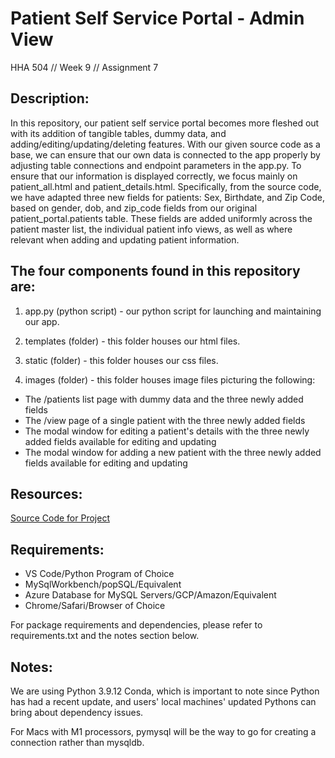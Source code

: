 # Patient Self Service Portal - Admin View
HHA 504 // Week 9 // Assignment 7

## Description:

In this repository, our patient self service portal becomes more fleshed out with its addition of tangible tables, dummy data, and adding/editing/updating/deleting features. With our given source code as a base, we can ensure that our own data is connected to the app properly by adjusting table connections and endpoint parameters in the app.py. To ensure that our information is displayed correctly, we focus mainly on patient_all.html and patient_details.html. Specifically, from the source code, we have adapted three new fields for patients: Sex, Birthdate, and Zip Code, based on gender, dob, and zip_code fields from our original patient_portal.patients table. These fields are added uniformly across the patient master list, the individual patient info views, as well as where relevant when adding and updating patient information.

## The four components found in this repository are:

1. app.py (python script) - our python script for launching and maintaining our app.

2. templates (folder) - this folder houses our html files.

3. static (folder) - this folder houses our css files.

4. images (folder) - this folder houses image files picturing the following:
- The /patients list page with dummy data and the three newly added fields
- The /view page of a single patient with the three newly added fields
- The modal window for editing a patient's details with the three newly added fields available for editing and updating
- The modal window for adding a new patient with the three newly added fields available for editing and updating

## Resources:

[Source Code for Project](https://github.com/hantswilliams/HHA-504-2022/tree/main/Part6_CRUD)

## Requirements:

- VS Code/Python Program of Choice
- MySqlWorkbench/popSQL/Equivalent
- Azure Database for MySQL Servers/GCP/Amazon/Equivalent
- Chrome/Safari/Browser of Choice

For package requirements and dependencies, please refer to requirements.txt and the notes section below.

## Notes:

We are using Python 3.9.12 Conda, which is important to note since Python has had a recent update, and users' local machines' updated Pythons can bring about dependency issues.

For Macs with M1 processors, pymysql will be the way to go for creating a connection rather than mysqldb.